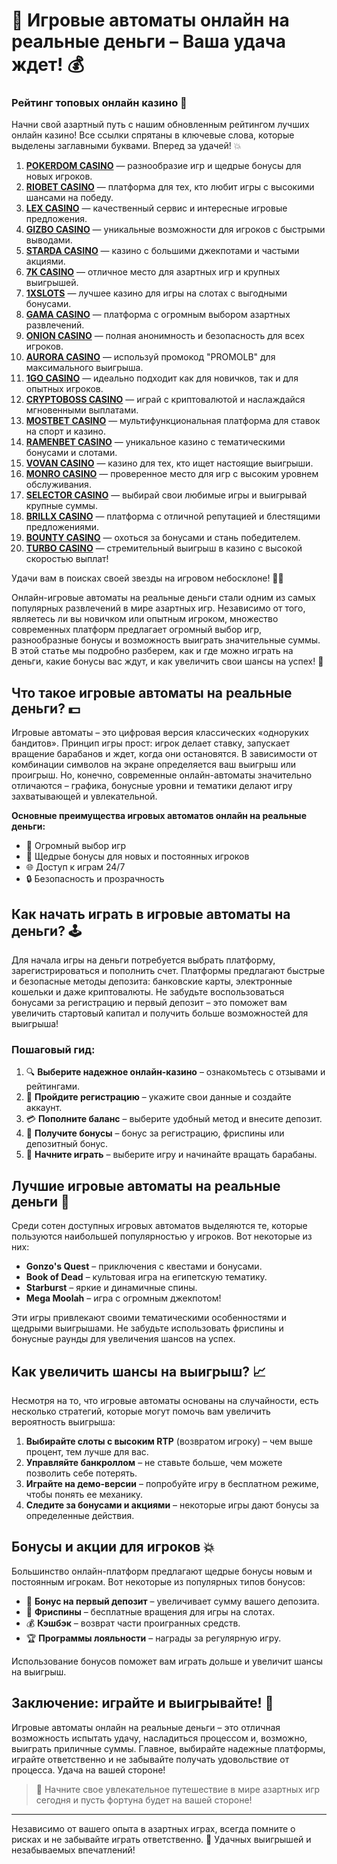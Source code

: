 # 🎰 Игровые автоматы онлайн на реальные деньги – Ваша удача ждет! 💰
### Рейтинг топовых онлайн казино 🎰

Начни свой азартный путь с нашим обновленным рейтингом лучших онлайн казино! Все ссылки спрятаны в ключевые слова, которые выделены заглавными буквами. Вперед за удачей! 💥

1. **[POKERDOM CASINO](https://brandplay.link/Bxg7SC7H)** — разнообразие игр и щедрые бонусы для новых игроков.
2. **[RIOBET CASINO](https://brandplay.link/dtx89f2L)** — платформа для тех, кто любит игры с высокими шансами на победу.
3. **[LEX CASINO](https://brandplay.link/2HFTmBc8)** — качественный сервис и интересные игровые предложения.
4. **[GIZBO CASINO](https://gizbo-tea02.com/c8e962e89)** — уникальные возможности для игроков с быстрыми выводами.
5. **[STARDA CASINO](https://brandplay.link/cpFQbWKn)** — казино с большими джекпотами и частыми акциями.
6. **[7K CASINO](https://brandplay.link/dd46bNgD)** — отличное место для азартных игр и крупных выигрышей.
7. **[1XSLOTS](https://brandplay.link/R4xfxqdm)** — лучшее казино для игры на слотах с выгодными бонусами.
8. **[GAMA CASINO](https://brandplay.link/zrZpLFTP)** — платформа с огромным выбором азартных развлечений.
9. **[ONION CASINO](https://obclk001-2d.top/click?offer_id=986&partner_id=10542&landing_id=1798&utm_medium=affiliate&sub_1=oncasino3)** — полная анонимность и безопасность для всех игроков.
10. **[AURORA CASINO](https://10trafic-stat2.com/click/668546566bcc6313411604c7/6766/15114/subaccount?promocode=PROMOLB)** — используй промокод "PROMOLB" для максимального выигрыша.
11. **[1GO CASINO](https://1go-ircp01.com/ce015f410)** — идеально подходит как для новичков, так и для опытных игроков.
12. **[CRYPTOBOSS CASINO](https://cryptobossc.online/d847bcfa9)** — играй с криптовалютой и наслаждайся мгновенными выплатами.
13. **[MOSTBET CASINO](https://ktbtis024ifqfn0mst.com/beQs)** — мультифункциональная платформа для ставок на спорт и казино.
14. **[RAMENBET CASINO](https://get.saltyram.com/ru/registration?apkpop=0&partner=p24970p3296034p5526)** — уникальное казино с тематическими бонусами и слотами.
15. **[VOVAN CASINO](https://vovan.site/d2375cf9b)** — казино для тех, кто ищет настоящие выигрыши.
16. **[MONRO CASINO](https://mnr-ircp01.com/c3ce72a2c)** — проверенное место для игр с высоким уровнем обслуживания.
17. **[SELECTOR CASINO](https://gosel.pl/SELVK)** — выбирай свои любимые игры и выигрывай крупные суммы.
18. **[BRILLX CASINO](https://brillx.pub/BRIVK)** — платформа с отличной репутацией и блестящими предложениями.
19. **[BOUNTY CASINO](https://bounty-casino.de/BOVK)** — охоться за бонусами и стань победителем.
20. **[TURBO CASINO](https://turbo-casino.pro/TURVK)** — стремительный выигрыш в казино с высокой скоростью выплат!

Удачи вам в поисках своей звезды на игровом небосклоне! 🌟🎲

Онлайн-игровые автоматы на реальные деньги стали одним из самых популярных развлечений в мире азартных игр. Независимо от того, являетесь ли вы новичком или опытным игроком, множество современных платформ предлагает огромный выбор игр, разнообразные бонусы и возможность выиграть значительные суммы. В этой статье мы подробно разберем, как и где можно играть на деньги, какие бонусы вас ждут, и как увеличить свои шансы на успех! 🎉

## Что такое игровые автоматы на реальные деньги? 💵

Игровые автоматы – это цифровая версия классических «одноруких бандитов». Принцип игры прост: игрок делает ставку, запускает вращение барабанов и ждет, когда они остановятся. В зависимости от комбинации символов на экране определяется ваш выигрыш или проигрыш. Но, конечно, современные онлайн-автоматы значительно отличаются – графика, бонусные уровни и тематики делают игру захватывающей и увлекательной.

**Основные преимущества игровых автоматов онлайн на реальные деньги:**

- 💎 Огромный выбор игр
- 🎁 Щедрые бонусы для новых и постоянных игроков
- 🌐 Доступ к играм 24/7
- 🔒 Безопасность и прозрачность

## Как начать играть в игровые автоматы на деньги? 🕹️

Для начала игры на деньги потребуется выбрать платформу, зарегистрироваться и пополнить счет. Платформы предлагают быстрые и безопасные методы депозита: банковские карты, электронные кошельки и даже криптовалюты. Не забудьте воспользоваться бонусами за регистрацию и первый депозит – это поможет вам увеличить стартовый капитал и получить больше возможностей для выигрыша!

### Пошаговый гид:

1. 🔍 **Выберите надежное онлайн-казино** – ознакомьтесь с отзывами и рейтингами.
2. 📝 **Пройдите регистрацию** – укажите свои данные и создайте аккаунт.
3. 💳 **Пополните баланс** – выберите удобный метод и внесите депозит.
4. 🎁 **Получите бонусы** – бонус за регистрацию, фриспины или депозитный бонус.
5. 🎲 **Начните играть** – выберите игру и начинайте вращать барабаны.

## Лучшие игровые автоматы на реальные деньги 💸

Среди сотен доступных игровых автоматов выделяются те, которые пользуются наибольшей популярностью у игроков. Вот некоторые из них:

- **Gonzo's Quest** – приключения с квестами и бонусами.
- **Book of Dead** – культовая игра на египетскую тематику.
- **Starburst** – яркие и динамичные спины.
- **Mega Moolah** – игра с огромным джекпотом!

Эти игры привлекают своими тематическими особенностями и щедрыми выигрышами. Не забудьте использовать фриспины и бонусные раунды для увеличения шансов на успех.

## Как увеличить шансы на выигрыш? 📈

Несмотря на то, что игровые автоматы основаны на случайности, есть несколько стратегий, которые могут помочь вам увеличить вероятность выигрыша:

1. **Выбирайте слоты с высоким RTP** (возвратом игроку) – чем выше процент, тем лучше для вас.
2. **Управляйте банкроллом** – не ставьте больше, чем можете позволить себе потерять.
3. **Играйте на демо-версии** – попробуйте игру в бесплатном режиме, чтобы понять ее механику.
4. **Следите за бонусами и акциями** – некоторые игры дают бонусы за определенные действия.

## Бонусы и акции для игроков 💥

Большинство онлайн-платформ предлагают щедрые бонусы новым и постоянным игрокам. Вот некоторые из популярных типов бонусов:

- 🎁 **Бонус на первый депозит** – увеличивает сумму вашего депозита.
- 🔄 **Фриспины** – бесплатные вращения для игры на слотах.
- 💰 **Кэшбэк** – возврат части проигранных средств.
- 🏆 **Программы лояльности** – награды за регулярную игру.

Использование бонусов поможет вам играть дольше и увеличит шансы на выигрыш.

## Заключение: играйте и выигрывайте! 🎉

Игровые автоматы онлайн на реальные деньги – это отличная возможность испытать удачу, насладиться процессом и, возможно, выиграть приличные суммы. Главное, выбирайте надежные платформы, играйте ответственно и не забывайте получать удовольствие от процесса. Удача на вашей стороне!

> 🎰 Начните свое увлекательное путешествие в мире азартных игр сегодня и пусть фортуна будет на вашей стороне!

---

Независимо от вашего опыта в азартных играх, всегда помните о рисках и не забывайте играть ответственно. 🎯 Удачных выигрышей и незабываемых впечатлений!
